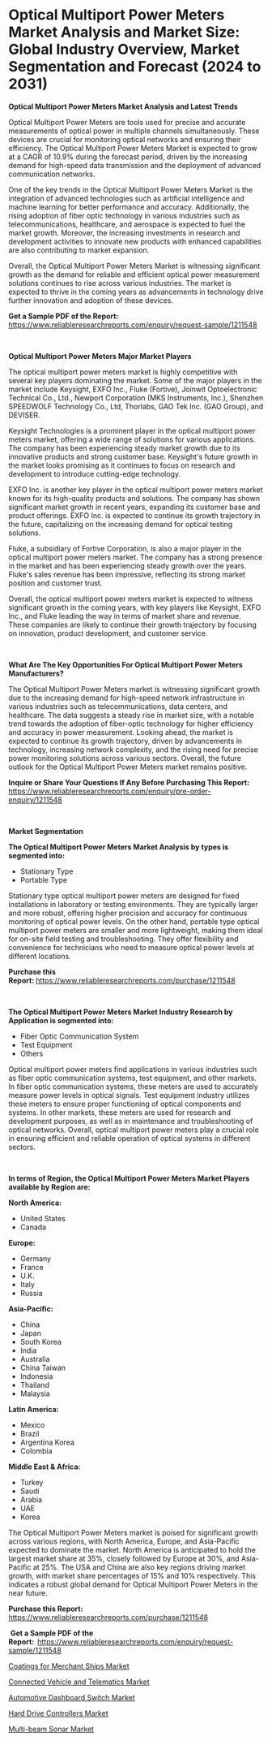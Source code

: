 <p><h1>Optical Multiport Power Meters Market Analysis and Market Size: Global Industry Overview, Market Segmentation and Forecast (2024 to 2031)</h1></p><p><strong>Optical Multiport Power Meters Market Analysis and Latest Trends</strong></p>
<p><p>Optical Multiport Power Meters are tools used for precise and accurate measurements of optical power in multiple channels simultaneously. These devices are crucial for monitoring optical networks and ensuring their efficiency. The Optical Multiport Power Meters Market is expected to grow at a CAGR of 10.9% during the forecast period, driven by the increasing demand for high-speed data transmission and the deployment of advanced communication networks. </p><p>One of the key trends in the Optical Multiport Power Meters Market is the integration of advanced technologies such as artificial intelligence and machine learning for better performance and accuracy. Additionally, the rising adoption of fiber optic technology in various industries such as telecommunications, healthcare, and aerospace is expected to fuel the market growth. Moreover, the increasing investments in research and development activities to innovate new products with enhanced capabilities are also contributing to market expansion.</p><p>Overall, the Optical Multiport Power Meters Market is witnessing significant growth as the demand for reliable and efficient optical power measurement solutions continues to rise across various industries. The market is expected to thrive in the coming years as advancements in technology drive further innovation and adoption of these devices.</p></p>
<p><strong>Get a Sample PDF of the Report:&nbsp;</strong> <a href="https://www.reliableresearchreports.com/enquiry/request-sample/1211548">https://www.reliableresearchreports.com/enquiry/request-sample/1211548</a></p>
<p>&nbsp;</p>
<p><strong>Optical Multiport Power Meters Major Market Players</strong></p>
<p><p>The optical multiport power meters market is highly competitive with several key players dominating the market. Some of the major players in the market include Keysight, EXFO Inc., Fluke (Fortive), Joinwit Optoelectronic Technical Co., Ltd., Newport Corporation (MKS Instruments, Inc.), Shenzhen SPEEDWOLF Technology Co., Ltd, Thorlabs, GAO Tek Inc. (GAO Group), and DEVISER.</p><p>Keysight Technologies is a prominent player in the optical multiport power meters market, offering a wide range of solutions for various applications. The company has been experiencing steady market growth due to its innovative products and strong customer base. Keysight's future growth in the market looks promising as it continues to focus on research and development to introduce cutting-edge technology.</p><p>EXFO Inc. is another key player in the optical multiport power meters market known for its high-quality products and solutions. The company has shown significant market growth in recent years, expanding its customer base and product offerings. EXFO Inc. is expected to continue its growth trajectory in the future, capitalizing on the increasing demand for optical testing solutions.</p><p>Fluke, a subsidiary of Fortive Corporation, is also a major player in the optical multiport power meters market. The company has a strong presence in the market and has been experiencing steady growth over the years. Fluke's sales revenue has been impressive, reflecting its strong market position and customer trust.</p><p>Overall, the optical multiport power meters market is expected to witness significant growth in the coming years, with key players like Keysight, EXFO Inc., and Fluke leading the way in terms of market share and revenue. These companies are likely to continue their growth trajectory by focusing on innovation, product development, and customer service.</p></p>
<p>&nbsp;</p>
<p><strong>What Are The Key Opportunities For Optical Multiport Power Meters Manufacturers?</strong></p>
<p><p>The Optical Multiport Power Meters market is witnessing significant growth due to the increasing demand for high-speed network infrastructure in various industries such as telecommunications, data centers, and healthcare. The data suggests a steady rise in market size, with a notable trend towards the adoption of fiber-optic technology for higher efficiency and accuracy in power measurement. Looking ahead, the market is expected to continue its growth trajectory, driven by advancements in technology, increasing network complexity, and the rising need for precise power monitoring solutions across various sectors. Overall, the future outlook for the Optical Multiport Power Meters market remains positive.</p></p>
<p><strong>Inquire or Share Your Questions If Any Before Purchasing This Report:</strong> <a href="https://www.reliableresearchreports.com/enquiry/pre-order-enquiry/1211548">https://www.reliableresearchreports.com/enquiry/pre-order-enquiry/1211548</a></p>
<p>&nbsp;</p>
<p><strong>Market Segmentation</strong></p>
<p><strong>The Optical Multiport Power Meters Market Analysis by types is segmented into:</strong></p>
<p><ul><li>Stationary Type</li><li>Portable Type</li></ul></p>
<p><p>Stationary type optical multiport power meters are designed for fixed installations in laboratory or testing environments. They are typically larger and more robust, offering higher precision and accuracy for continuous monitoring of optical power levels. On the other hand, portable type optical multiport power meters are smaller and more lightweight, making them ideal for on-site field testing and troubleshooting. They offer flexibility and convenience for technicians who need to measure optical power levels at different locations.</p></p>
<p><strong>Purchase this Report:&nbsp;</strong><a href="https://www.reliableresearchreports.com/purchase/1211548">https://www.reliableresearchreports.com/purchase/1211548</a></p>
<p>&nbsp;</p>
<p><strong>The Optical Multiport Power Meters Market Industry Research by Application is segmented into:</strong></p>
<p><ul><li>Fiber Optic Communication System</li><li>Test Equipment</li><li>Others</li></ul></p>
<p><p>Optical multiport power meters find applications in various industries such as fiber optic communication systems, test equipment, and other markets. In fiber optic communication systems, these meters are used to accurately measure power levels in optical signals. Test equipment industry utilizes these meters to ensure proper functioning of optical components and systems. In other markets, these meters are used for research and development purposes, as well as in maintenance and troubleshooting of optical networks. Overall, optical multiport power meters play a crucial role in ensuring efficient and reliable operation of optical systems in different sectors.</p></p>
<p>&nbsp;</p>
<p><strong>In terms of Region, the Optical Multiport Power Meters Market Players available by Region are:</strong></p>
<p>
    <p> <strong> North America: </strong>
        <ul>
            <li>United States</li>
            <li>Canada</li>
        </ul>
        </p> 
    <p> <strong> Europe: </strong>
        <ul>
            <li>Germany</li>
            <li>France</li>
            <li>U.K.</li>
            <li>Italy</li>
            <li>Russia</li>
        </ul>
        </p> 
    <p> <strong> Asia-Pacific: </strong>
        <ul>
            <li>China</li>
            <li>Japan</li>
            <li>South Korea</li>
            <li>India</li>
            <li>Australia</li>
            <li>China Taiwan</li>
            <li>Indonesia</li>
            <li>Thailand</li>
            <li>Malaysia</li>
        </ul>
        </p> 
    <p> <strong> Latin America: </strong>
        <ul>
            <li>Mexico</li>
            <li>Brazil</li>
            <li>Argentina Korea</li>
            <li>Colombia</li>
        </ul>
        </p> 
    <p> <strong> Middle East & Africa: </strong>
        <ul>
            <li>Turkey</li>
            <li>Saudi</li>
            <li>Arabia</li>
            <li>UAE</li>
            <li>Korea</li>
        </ul>
    </p>
    </p>
<p><p>The Optical Multiport Power Meters market is poised for significant growth across various regions, with North America, Europe, and Asia-Pacific expected to dominate the market. North America is anticipated to hold the largest market share at 35%, closely followed by Europe at 30%, and Asia-Pacific at 25%. The USA and China are also key regions driving market growth, with market share percentages of 15% and 10% respectively. This indicates a robust global demand for Optical Multiport Power Meters in the near future.</p></p>
<p><strong>Purchase this Report: </strong><a href="https://www.reliableresearchreports.com/purchase/1211548">https://www.reliableresearchreports.com/purchase/1211548</a></p>
<p>&nbsp;<strong>Get a Sample PDF of the Report:&nbsp;&nbsp;</strong><a href="https://www.reliableresearchreports.com/enquiry/request-sample/1211548">https://www.reliableresearchreports.com/enquiry/request-sample/1211548</a></p>
<p><strong></strong></p>
<p><p><a href="https://medium.com/@joanacasper19/coatings-for-merchant-ships-market-comprehensive-assessment-by-type-application-and-geography-004f429d1f58">Coatings for Merchant Ships Market</a></p><p><a href="https://medium.com/@fosterfahey1016/connected-vehicle-and-telematics-market-analysis-its-cagr-market-segmentation-and-global-industry-bad1748bf4d2">Connected Vehicle and Telematics Market</a></p><p><a href="https://medium.com/@fosterfahey1016/automotive-dashboard-switch-market-research-report-its-history-and-forecast-2024-to-2031-4966020b11fe">Automotive Dashboard Switch Market</a></p><p><a href="https://github.com/wwwkeltoum/Market-Research-Report-List-2/blob/main/hard-drive-controllers-market.md">Hard Drive Controllers Market</a></p><p><a href="https://github.com/gamblestampleyjenny50m5sl6/Market-Research-Report-List-1/blob/main/multi-beam-sonar-market.md">Multi-beam Sonar Market</a></p></p>